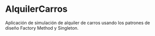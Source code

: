 # AlquilerCarros
Aplicación de simulación de alquiler de carros usando los patrones de diseño Factory Method y Singleton.
